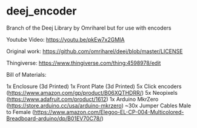 # deej_encoder
Branch of the Deej Library by Omriharel but for use with encoders

Youtube Video: https://youtu.be/pkEw7x2GMIA

Original work: https://github.com/omriharel/deej/blob/master/LICENSE

Thingiverse: https://www.thingiverse.com/thing:4598978/edit

Bill of Materials:

1x Enclosure (3d Printed)
1x Front Plate (3d Printed)
5x Click encoders (https://www.amazon.com/gp/product/B06XQTHDRR/)
5x Neopixels (https://www.adafruit.com/product/1612)
1x Arduino MkrZero (https://store.arduino.cc/usa/arduino-mkrzero)
~30x Jumper Cables Male to Female (https://www.amazon.com/Elegoo-EL-CP-004-Multicolored-Breadboard-arduino/dp/B01EV70C78/)

